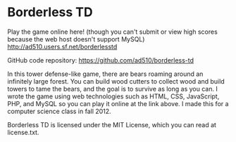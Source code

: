 Borderless TD
=============

Play the game online here! (though you can't submit or view high scores because the web host doesn't support MySQL)
http://ad510.users.sf.net/borderlesstd

GitHub code repository:
https://github.com/ad510/borderless-td

In this tower defense-like game, there are bears roaming around an infinitely large forest. You can build wood cutters to collect wood and build towers to tame the bears, and the goal is to survive as long as you can. I wrote the game using web technologies such as HTML, CSS, JavaScript, PHP, and MySQL so you can play it online at the link above. I made this for a computer science class in fall 2012.

Borderless TD is licensed under the MIT License, which you can read at license.txt.
